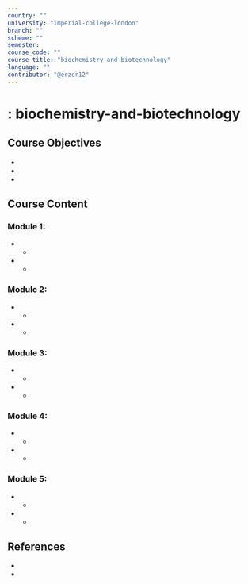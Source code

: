```yaml
---
country: ""
university: "imperial-college-london"
branch: ""
scheme: ""
semester: 
course_code: ""
course_title: "biochemistry-and-biotechnology"
language: ""
contributor: "@erzer12"
---
```

# : biochemistry-and-biotechnology

## Course Objectives
* 
* 
* 

## Course Content
### Module 1: 
* 
  - 
* 
  - 

### Module 2: 
* 
  - 
* 
  - 

### Module 3: 
* 
  - 
* 
  - 

### Module 4: 
* 
  - 
* 
  - 

### Module 5: 
* 
  - 
* 
  - 

## References
* 
* 
